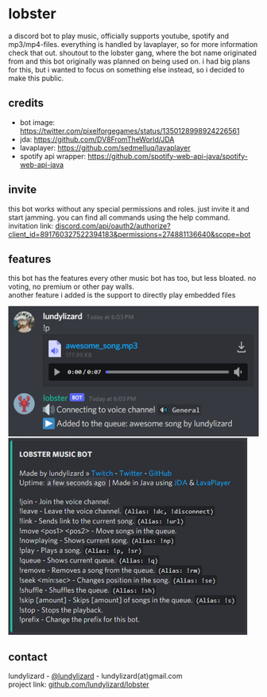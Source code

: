 # lobster

a discord bot to play music, officially supports youtube, spotify and mp3/mp4-files. everything is handled by
lavaplayer, so for more information check that out. shoutout to the lobster gang, where the bot name originated from and
this bot originally was planned on being used on. i had big plans for this, but i wanted to focus on something else
instead, so i decided to make this public.

## credits

* bot image: https://twitter.com/pixelforgegames/status/1350128998924226561
* jda: https://github.com/DV8FromTheWorld/JDA
* lavaplayer: https://github.com/sedmelluq/lavaplayer
* spotify api wrapper: https://github.com/spotify-web-api-java/spotify-web-api-java

## invite

this bot works without any special permissions and roles. just invite it and start jamming. you can find all commands
using the help command.\
invitation
link: [discord.com/api/oauth2/authorize?client_id=891760327522394183&permissions=274881136640&scope=bot](https://discord.com/api/oauth2/authorize?client_id=891760327522394183&permissions=274881136640&scope=bot)

## features

this bot has the features every other music bot has too, but less bloated. no voting, no premium or other pay walls.\
another feature i added is the support to directly play embedded files

<img src="src/main/resources/mp3file.png">
<img src="src/main/resources/helpcommand.png">

## contact

lundylizard - [@lundylizard](https://twitter.com/lundylizard) - lundylizard(at)gmail.com\
project link: [github.com/lundylizard/lobster](https://github.com/lundylizard/lobster)